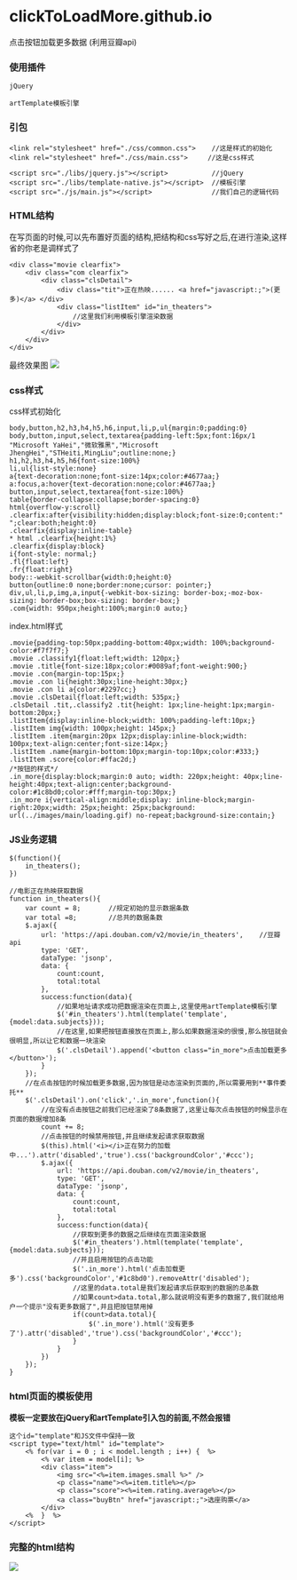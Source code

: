 # clickToLoadMore.github.io
点击按钮加载更多数据  (利用豆瓣api)
### 使用插件

	jQuery

	artTemplate模板引擎

### 引包

	<link rel="stylesheet" href="./css/common.css">    //这是样式的初始化
	<link rel="stylesheet" href="./css/main.css">	  //这是css样式

	<script src="./libs/jquery.js"></script>           //jQuery
	<script src="./libs/template-native.js"></script>  //模板引擎
	<script src="./js/main.js"></script>               //我们自己的逻辑代码 

### HTML结构

在写页面的时候,可以先布置好页面的结构,把结构和css写好之后,在进行渲染,这样省的你老是调样式了

	<div class="movie clearfix">
		<div class="com clearfix">
			<div class="clsDetail">
				<div class="tit">正在热映...... <a href="javascript:;">(更多)</a> </div>
				<div class="listItem" id="in_theaters">
					//这里我们利用模板引擎渲染数据
				</div>
			</div>
		</div>
	</div>

最终效果图
 <img src="./images/main/clickMore01.png"/>

### css样式
css样式初始化

	body,button,h2,h3,h4,h5,h6,input,li,p,ul{margin:0;padding:0}
	body,button,input,select,textarea{padding-left:5px;font:16px/1 "Microsoft YaHei","微软雅黑","Microsoft JhengHei","STHeiti,MingLiu";outline:none;}
	h1,h2,h3,h4,h5,h6{font-size:100%}
	li,ul{list-style:none}
	a{text-decoration:none;font-size:14px;color:#4677aa;}
	a:focus,a:hover{text-decoration:none;color:#4677aa;}
	button,input,select,textarea{font-size:100%}
	table{border-collapse:collapse;border-spacing:0}
	html{overflow-y:scroll}
	.clearfix:after{visibility:hidden;display:block;font-size:0;content:" ";clear:both;height:0}
	.clearfix{display:inline-table}
	* html .clearfix{height:1%}
	.clearfix{display:block}
	i{font-style: normal;}
	.fl{float:left}
	.fr{float:right}
	body::-webkit-scrollbar{width:0;height:0}
	button{outline:0 none;border:none;cursor: pointer;}
	div,ul,li,p,img,a,input{-webkit-box-sizing: border-box;-moz-box-sizing: border-box;box-sizing: border-box;}
	.com{width: 950px;height:100%;margin:0 auto;}

index.html样式

	.movie{padding-top:50px;padding-bottom:40px;width: 100%;background-color:#f7f7f7;}
	.movie .classify1{float:left;width: 120px;}
	.movie .title{font-size:18px;color:#0089af;font-weight:900;}
	.movie .con{margin-top:15px;}
	.movie .con li{height:30px;line-height:30px;}
	.movie .con li a{color:#2297cc;}
	.movie .clsDetail{float:left;width: 535px;}
	.clsDetail .tit,.classify2 .tit{height: 1px;line-height:1px;margin-bottom:20px;}
	.listItem{display:inline-block;width: 100%;padding-left:10px;}
	.listItem img{width: 100px;height: 145px;}
	.listItem .item{margin:20px 12px;display:inline-block;width: 100px;text-align:center;font-size:14px;}
	.listItem .name{margin-bottom:10px;margin-top:10px;color:#333;}
	.listItem .score{color:#ffac2d;}
	/*按钮的样式*/
	.in_more{display:block;margin:0 auto; width: 220px;height: 40px;line-height:40px;text-align:center;background-color:#1c8bd0;color:#fff;margin-top:30px;}
	.in_more i{vertical-align:middle;display: inline-block;margin-right:20px;width: 25px;height: 25px;background: url(../images/main/loading.gif) no-repeat;background-size:contain;}

### JS业务逻辑

	$(function(){
	    in_theaters();
	})
	
	//电影正在热映获取数据
	function in_theaters(){
	    var count = 8;       //规定初始的显示数据条数
	    var total =8;        //总共的数据条数
	    $.ajax({
	        url: 'https://api.douban.com/v2/movie/in_theaters',    //豆瓣api
	        type: 'GET',
	        dataType: 'jsonp',
	        data: {
	            count:count,
	            total:total
	        },
	        success:function(data){
				//如果地址请求成功把数据渲染在页面上,这里使用artTemplate模板引擎
	            $('#in_theaters').html(template('template',{model:data.subjects}));
				//在这里,如果把按钮直接放在页面上,那么如果数据渲染的很慢,那么按钮就会很明显,所以让它和数据一块渲染
	            $('.clsDetail').append('<button class="in_more">点击加载更多</button>');
	        }
	    });
		//在点击按钮的时候加载更多数据,因为按钮是动态渲染到页面的,所以需要用到**事件委托**
	    $('.clsDetail').on('click','.in_more',function(){
			//在没有点击按钮之前我们已经渲染了8条数据了,这里让每次点击按钮的时候显示在页面的数据增加8条
	        count += 8;  
			//点击按钮的时候禁用按钮,并且继续发起请求获取数据  
	        $(this).html('<i></i>正在努力的加载中...').attr('disabled','true').css('backgroundColor','#ccc');
	        $.ajax({
	            url: 'https://api.douban.com/v2/movie/in_theaters',
	            type: 'GET',
	            dataType: 'jsonp',
	            data: {
	                count:count,
	                total:total
	            },
	            success:function(data){
					//获取到更多的数据之后继续在页面渲染数据
	                $('#in_theaters').html(template('template',{model:data.subjects}));
					//并且启用按钮的点击功能
	                $('.in_more').html('点击加载更多').css('backgroundColor','#1c8bd0').removeAttr('disabled');
					//这里的data.total是我们发起请求后获取到的数据的总条数
					//如果count>data.total,那么就说明没有更多的数据了,我们就给用户一个提示"没有更多数据了",并且把按钮禁用掉
	                if(count>data.total){
	                    $('.in_more').html('没有更多了').attr('disabled','true').css('backgroundColor','#ccc');
	                }
	            }
	        })
	    });
	}


### html页面的模板使用

**模板一定要放在jQuery和artTemplate引入包的前面,不然会报错**
	
	这个id="template"和JS文件中保持一致
	<script type="text/html" id="template">
        <% for(var i = 0 ; i < model.length ; i++) {  %>
            <% var item = model[i]; %>
            <div class="item">
                <img src="<%=item.images.small %>" />
                <p class="name"><%=item.title%></p>
                <p class="score"><%=item.rating.average%></p>
                <a class="buyBtn" href="javascript:;">选座购票</a>
            </div>
        <%  }  %>
	</script>

### 完整的html结构

<img src="./images/main/clickMore02.png"/>
